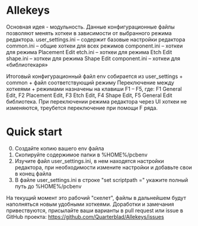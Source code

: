 # Allekeys

Основная идея - модульность. Данные конфигурационные файлы позволяют менять хоткеи в зависимости от выбранного режима редактора. 
user_settings.ini – содержит базовые настройки редактора
common.ini – общие хоткеи для всех режимов
component.ini – хоткеи для режима Placement Edit
etch.ini – хоткеи для режима Etch Edit
shape.ini – хоткеи для режима Shape Edit
component.ini – хоткеи для «библиотекаря»

Итоговый конфигурационный файл env собирается из user_settings + common + файл соответствующий режиму
Переключение между хоткеями + режимами назначены на клавиши F1 – F5, где:
F1 General Edit, F2 Placement Edit, F3 Etch Edit, F4 Shape Edit, F5 General Edit библиотека.
При переключении режима редактора через UI хоткеи не изменяются, треубется переключение при помощи F ряда. 

# Quick start

0) Создайте копию вашего env файла
1) Скопируйте содержимое папки в %HOME%/pcbenv
2) Изучите файл user_settings.ini, в нем находятся настройки редактора, при необходимости измените настройки и добавьте свои в конец файла
3) В файле user_settings.ini в строке "set scriptpath =" укажите полный путь до %HOME%/pcbenv

На текущий момент это рабочий "скелет", файлы в дальнейшем будут наполняться новым удобными хоткеями. Доработки и замечания привествуются, присылайте ваши варианты в pull request или issue в GitHub проекта: https://github.com/Quarterblad/Allekeys/issues